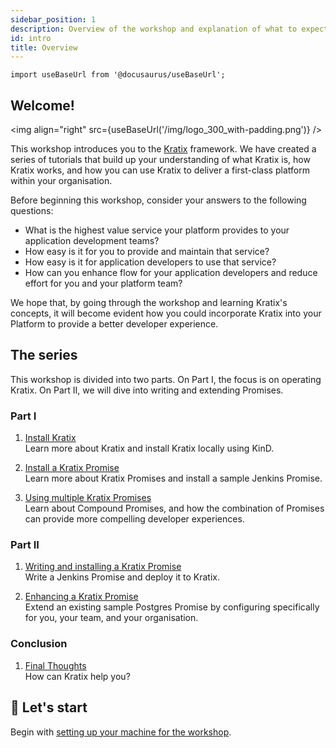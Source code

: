 ```yaml
---
sidebar_position: 1
description: Overview of the workshop and explanation of what to expect from each section
id: intro
title: Overview
---
```

```mdx-code-block
import useBaseUrl from '@docusaurus/useBaseUrl';
```


## Welcome!

<img align="right" src={useBaseUrl('/img/logo_300_with-padding.png')} />

This workshop introduces you to the [Kratix](https://www.kratix.io) framework.
We have created a series of tutorials that build up your understanding of what
Kratix is, how Kratix works, and how you can use Kratix to deliver a first-class
platform within your organisation.

Before beginning this workshop, consider your answers to the following questions:

* What is the highest value service your platform provides to your application development teams?
* How easy is it for you to provide and maintain that service?
* How easy is it for application developers to use that service?
* How can you enhance flow for your application developers and reduce effort for you and your platform team?

We hope that, by going through the workshop and learning Kratix's concepts, it
will become evident how you could incorporate Kratix into your Platform to
provide a better developer experience.

## The series

This workshop is divided into two parts. On Part I, the focus is on operating
Kratix. On Part II, we will dive into writing and extending Promises.

### Part I

1. [Install Kratix](installing-kratix) <br />
Learn more about Kratix and install Kratix locally using KinD.

1. [Install a Kratix Promise](installing-a-promise) <br />
Learn more about Kratix Promises and install a sample Jenkins Promise.

1. [Using multiple Kratix Promises](multiple-promises) <br />
Learn about Compound Promises, and how the combination of Promises can provide
more compelling developer experiences.

### Part II

1. [Writing and installing a Kratix Promise](writing-a-promise/) <br />
Write a Jenkins Promise and deploy it to Kratix.

1. [Enhancing a Kratix Promise](enhancing-a-promise/) <br />
Extend an existing sample Postgres Promise by configuring specifically for you, your team, and your organisation.

### Conclusion

1. [Final Thoughts](whats-next) <br />
How can Kratix help you?

## 🥁 Let's start

Begin with [setting up your machine for the workshop](setup).

